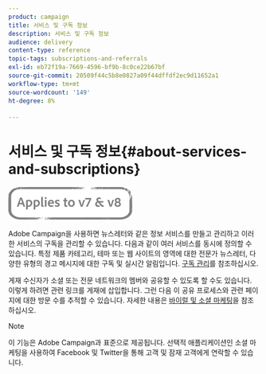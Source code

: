 ```yaml
---
product: campaign
title: 서비스 및 구독 정보
description: 서비스 및 구독 정보
audience: delivery
content-type: reference
topic-tags: subscriptions-and-referrals
exl-id: eb72f19a-7669-4596-bf9b-8c0ce22b67bf
source-git-commit: 20509f44c5b8e0827a09f44dffdf2ec9d11652a1
workflow-type: tm+mt
source-wordcount: '149'
ht-degree: 8%

---
```


# 서비스 및 구독 정보{#about-services-and-subscriptions}

![](../../assets/common.svg)

Adobe Campaign을 사용하면 뉴스레터와 같은 정보 서비스를 만들고 관리하고 이러한 서비스의 구독을 관리할 수 있습니다. 다음과 같이 여러 서비스를 동시에 정의할 수 있습니다. 특정 제품 카테고리, 테마 또는 웹 사이트의 영역에 대한 전문가 뉴스레터, 다양한 유형의 경고 메시지에 대한 구독 및 실시간 알림입니다. [구독 관리](managing-subscriptions.md)를 참조하십시오.

게재 수신자가 소셜 또는 전문 네트워크의 멤버와 공유할 수 있도록 할 수도 있습니다. 이렇게 하려면 관련 링크를 게재에 삽입합니다. 그런 다음 이 공유 프로세스와 관련 페이지에 대한 방문 수를 추적할 수 있습니다. 자세한 내용은 [바이럴 및 소셜 마케팅](viral-and-social-marketing.md)을 참조하십시오.

>[!NOTE]
>
>이 기능은 Adobe Campaign과 표준으로 제공됩니다. 선택적 애플리케이션인 소셜 마케팅을 사용하여 Facebook 및 Twitter을 통해 고객 및 잠재 고객에게 연락할 수 있습니다.
